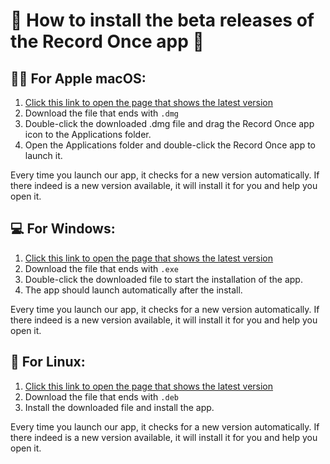 # 🧪 How to install the beta releases of the Record Once app 🥽

## 👩‍💻 For Apple macOS:
1. [Click this link to open the page that shows the latest version](https://github.com/recordonce/app-beta/releases/latest)
2. Download the file that ends with `.dmg`
3. Double-click the downloaded .dmg file and drag the Record Once app icon to the Applications folder.
4. Open the Applications folder and double-click the Record Once app to launch it.

Every time you launch our app, it checks for a new version automatically. If there indeed is a new version available, it will install it for you and help you open it.

## 💻 For Windows:
1. [Click this link to open the page that shows the latest version](https://github.com/recordonce/app-beta/releases/latest)
2. Download the file that ends with `.exe`
3. Double-click the downloaded file to start the installation of the app.
4. The app should launch automatically after the install.

Every time you launch our app, it checks for a new version automatically. If there indeed is a new version available, it will install it for you and help you open it.

## 🐧 For Linux:
1. [Click this link to open the page that shows the latest version](https://github.com/recordonce/app-beta/releases/latest)
2. Download the file that ends with `.deb`
3. Install the downloaded file and install the app.

Every time you launch our app, it checks for a new version automatically. If there indeed is a new version available, it will install it for you and help you open it.
